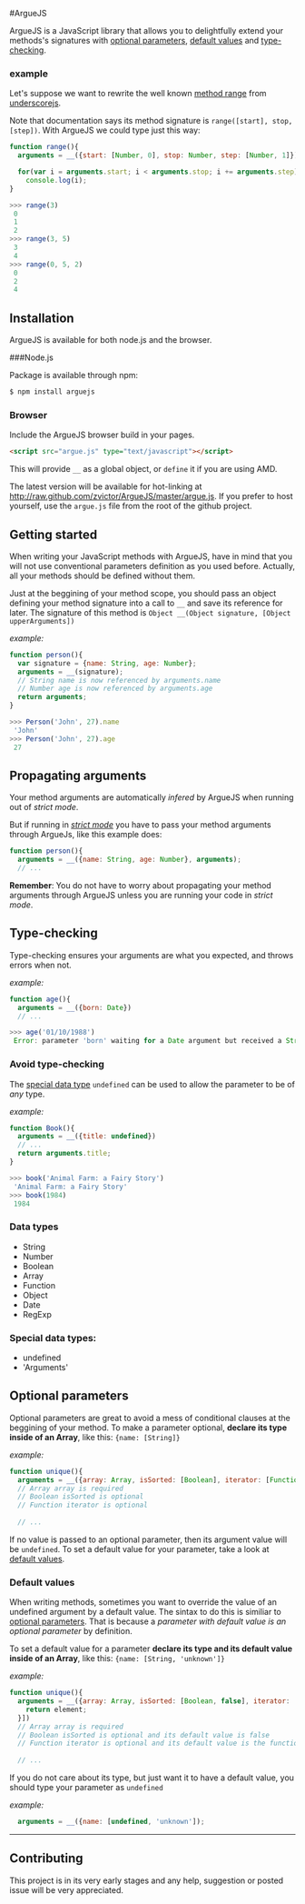 #ArgueJS

ArgueJS is a JavaScript library that allows you to delightfully extend your methods's signatures with [optional parameters](#optional-parameters),
[default values](#default-values) and [type-checking](#type-checking).

### example
Let's suppose we want to rewrite the well known [method range](http://underscorejs.org/#range) from [underscorejs](http://underscorejs.org/#range).

Note that documentation says its method signature is `range([start], stop, [step])`. With ArgueJS we could type just this way:
```javascript
function range(){ 
  arguments = __({start: [Number, 0], stop: Number, step: [Number, 1]})

  for(var i = arguments.start; i < arguments.stop; i += arguments.step)
    console.log(i);
}
```
```javascript
>>> range(3)
 0
 1
 2
>>> range(3, 5)
 3
 4
>>> range(0, 5, 2)
 0
 2
 4
```

## Installation
ArgueJS is available for both node.js and the browser.

###Node.js

Package is available through npm:

```bash
$ npm install arguejs
```

### Browser

Include the ArgueJS browser build in your pages.

```html
<script src="argue.js" type="text/javascript"></script>
```

This will provide `__` as a global object, or `define` it if you are using AMD.

The latest version will be available for hot-linking at http://raw.github.com/zvictor/ArgueJS/master/argue.js.
If you prefer to host yourself, use the `argue.js` file from the root of the github project.

## Getting started

When writing your JavaScript methods with ArgueJS,
have in mind that you will not use conventional parameters definition as you used before.
Actually, all your methods should be defined without them.

Just at the beggining of your method scope,
you should pass an object defining your method signature into a call to `__` and save its reference for later.
The signature of this method is `Object __(Object signature, [Object upperArguments])`

*example:*
```javascript
function person(){
  var signature = {name: String, age: Number};
  arguments = __(signature);
  // String name is now referenced by arguments.name
  // Number age is now referenced by arguments.age
  return arguments;
}
```
```javascript
>>> Person('John', 27).name
 'John'
>>> Person('John', 27).age
 27
```

## Propagating arguments

Your method arguments are automatically *infered* by ArgueJS when running out of *strict mode*.

But if running in [*strict mode*](https://developer.mozilla.org/en-US/docs/JavaScript/Reference/Functions_and_function_scope/Strict_mode)
you have to pass your method arguments through ArgueJs, like this example does:
```javascript
function person(){
  arguments = __({name: String, age: Number}, arguments);
  // ...
```

**Remember**: You do not have to worry about propagating your method arguments through ArgueJS unless you are running your code in *strict mode*.

## Type-checking

Type-checking ensures your arguments are what you expected, and throws errors when not.

*example:*
```javascript
function age(){
  arguments = __({born: Date})
  // ...
```
```javascript
>>> age('01/10/1988')
 Error: parameter 'born' waiting for a Date argument but received a String
```

### Avoid type-checking

The [special data type](#special-data-types) `undefined` can be used to allow the parameter to be of *any* type.

*example:*
```javascript
function Book(){
  arguments = __({title: undefined})
  // ...
  return arguments.title;
}
```
```javascript
>>> book('Animal Farm: a Fairy Story')
 'Animal Farm: a Fairy Story'
>>> book(1984)
 1984
```

### Data types
* String
* Number
* Boolean
* Array
* Function
* Object
* Date
* RegExp

### Special data types:
* undefined
* 'Arguments'

## Optional parameters

Optional parameters are great to avoid a mess of conditional clauses at the beggining of your method.
To make a parameter optional, **declare its type inside of an Array**, like this: `{name: [String]}`

*example:*
```javascript
function unique(){
  arguments = __({array: Array, isSorted: [Boolean], iterator: [Function])
  // Array array is required
  // Boolean isSorted is optional
  // Function iterator is optional
  
  // ...
```
If no value is passed to an optional parameter, then its argument value will be `undefined`.
To set a default value for your parameter, take a look at [default values](#default-values).

### Default values

When writing methods, sometimes you want to override the value of an undefined argument by a default value.
The sintax to do this is similiar to [optional parameters](#optional-parameters).
That is because a *parameter with default value is an optional parameter* by definition.

To set a default value for a parameter **declare its type and its default value inside of an Array**,
like this: `{name: [String, 'unknown']}`

*example:*
```javascript
function unique(){
  arguments = __({array: Array, isSorted: [Boolean, false], iterator: [Function, function(element){
    return element;
  }])
  // Array array is required
  // Boolean isSorted is optional and its default value is false
  // Function iterator is optional and its default value is the function declared above
  
  // ...
```

If you do not care about its type, but just want it to have a default value,
you should type your parameter as `undefined`

*example:*
```javascript
  arguments = __({name: [undefined, 'unknown']);
```

-------------------------------

## Contributing

This project is in its very early stages and any help, suggestion or posted issue will be very appreciated.